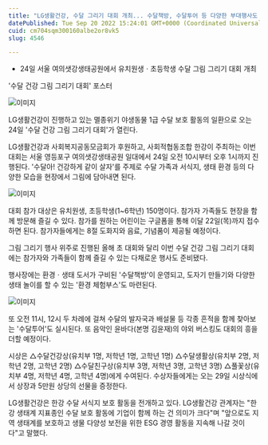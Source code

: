 ```yaml
---
title: "LG생활건강, 수달 그리기 대회 개최... 수달책방, 수달투어 등 다양한 부대행사도 마련"
datePublished: Tue Sep 20 2022 15:24:01 GMT+0000 (Coordinated Universal Time)
cuid: cm704sqm300160albe2or8vk5
slug: 4546

---
```



- 24일 서울 여의샛강생태공원에서 유치원생ㆍ초등학생 수달 그림 그리기 대회 개최

'수달 건강 그림 그리기 대회' 포스터

![이미지](https://cdn.hashnode.com/res/hashnode/image/upload/v1739257139396/4055ad58-34c6-481e-ab23-414cef41cbba.jpeg)

LG생활건강이 진행하고 있는 멸종위기 야생동물 1급 수달 보호 활동의 일환으로 오는 24일 '수달 건강 그림 그리기 대회'가 열린다.

LG생활건강과 사회복지공동모금회가 후원하고, 사회적협동조합 한강이 주최하는 이번 대회는 서울 영등포구 여의샛강생태공원 일대에서 24일 오전 10시부터 오후 1시까지 진행된다. '수달아! 건강하게 같이 살자'를 주제로 수달 가족과 서식지, 생태 환경 등의 다양한 모습을 현장에서 그림에 담아내면 된다.

![이미지](https://cdn.hashnode.com/res/hashnode/image/upload/v1739257141649/34206d98-798d-42a6-bc71-4cfdb11e2451.png)

대회 참가 대상은 유치원생, 초등학생(1~6학년) 150명이다. 참가자 가족들도 현장을 함께 방문해 즐길 수 있다. 참가를 원하는 어린이는 구글폼을 통해 이달 22일(목)까지 접수하면 된다. 참가자들에게는 8절 도화지와 음료, 기념품이 제공될 예정이다.

그림 그리기 행사 위주로 진행된 올해 초 대회와 달리 이번 수달 건강 그림 그리기 대회에는 참가자와 가족들이 함께 즐길 수 있는 다채로운 행사도 준비됐다.

행사장에는 환경ㆍ생태 도서가 구비된 '수달책방'이 운영되고, 도자기 만들기와 다양한 생태 놀이를 할 수 있는 '환경 체험부스'도 마련된다.

![이미지](https://cdn.hashnode.com/res/hashnode/image/upload/v1739257143742/30efee6b-030e-4712-a6b3-ef74f709de83.jpeg)

또 오전 11시, 12시 두 차례에 걸쳐 수달의 발자국과 배설물 등 각종 흔적을 함께 찾아보는 '수달투어'도 실시된다. 또 음악인 윤바다(본명 김윤재)의 야외 버스킹도 대회의 흥을 더할 예정이다.

시상은 △수달건강상(유치부 1명, 저학년 1명, 고학년 1명) △수달생활상(유치부 2명, 저학년 2명, 고학년 2명) △수달친구상(유치부 3명, 저학년 3명, 고학년 3명) △풀꽃상(유치부 4명, 저학년 4명, 고학년 4명)에게 수여된다. 수상자들에게는 오는 29일 시상식에서 상장과 5만원 상당의 선물을 증정한다.

LG생활건강은 한강 수달 서식지 보호 활동을 전개하고 있다. LG생활건강 관계자는 "한강 생태계 지표종인 수달 보호 활동에 기업이 함께 하는 건 의미가 크다"며 "앞으로도 지역 생태계를 보호하고 생물 다양성 보전을 위한 ESG 경영 활동을 지속해 나갈 것이다"고 말했다.